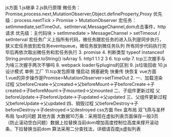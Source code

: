 js方面
    1.js继承
    2.js执行原理 
        微任务：Promise,process.next,MutationObserver,Object.defineProperty,Proxy 优先级：process.nextTick > Promise > MutationObserver
        宏任务：setImmediate,setTimeOut，setInterval,MessageChannel,dom点击事件，http请求 优先级：主代码块 > setImmediate > MessageChannel > setTimeout / setInterval
        宏任务广义上指所有代码，微任务跟宏任务的进入队列是同步执行，狭义宏任务放到宏任务eventqueue，微任务放到微任务队列
        所有同步代码执行完毕后再依次取出微任务和宏任务执行
    3. promise
    4. 判断类型 typeof instanceof String.prototype.toString() isArray
    5. http1 1.1 2 3
    6. tcp udp
    7. tcp三次握手与为啥三次握手两次不够吗
    8. webpack loader与plugins的区别
    9. js垃圾回收
    10.js设计模式 单例 工厂
    11.tcp发包原理 慢启动 拥塞避免 快重传 快恢复
vue方面
    1.vue的异步操作是Promise>MutationObserver>setTimeOut
    2.  一、加载渲染过程
        父beforeCreate->父created->父beforeMount->子beforeCreate->子created->子beforeMount->子mounted->父mounted
        二、子组件更新过程
        父beforeUpdate->子beforeUpdate->子updated->父updated
        三、父组件更新过程
        父beforeUpdate->父updated
        四、销毁过程
        父beforeDestroy->子beforeDestroy->子destroyed->父destroyed
css方面
    flex
    盒布局
    双飞燕与圣杯布局
    1px的问题
其他方面
    大数据10万条：采用现在虚拟列表页面保存一般3页（防止滚动空白问题）数据上拉替换当前dom增加高度控制位高度来撑开滚动条，下拉替换当前dom
    算法采用二分查找法，详细请百度js虚拟列表
